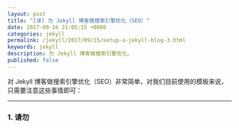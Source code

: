 ```yaml
---
layout: post
title: "[译] 为 Jekyll 博客做搜索引擎优化（SEO）"
date: 2017-09-16 21:05:15 +0800
categories: jekyll
permalink: /jekyll/2017/09/15/setup-a-jekyll-blog-3.html
keywords: jekyll
description: 为 Jekyll 博客做搜索引擎优化。
published: false
---
```


对 Jekyll 博客做搜索引擎优化（SEO）非常简单，对我们目前使用的模板来说，只需要注意这些事情即可：

---

### 1. 请勿